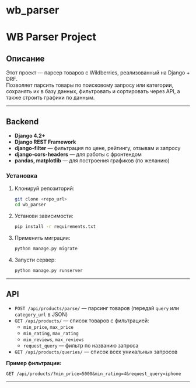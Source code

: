 # wb_parser
# WB Parser Project

## Описание

Этот проект — парсер товаров с Wildberries, реализованный на Django + DRF.  
Позволяет парсить товары по поисковому запросу или категории, сохранять их в базу данных, фильтровать и сортировать через API, а также строить графики по данным.

---

## Backend

- **Django 4.2+**
- **Django REST Framework**
- **django-filter** — фильтрация по цене, рейтингу, отзывам и запросу
- **django-cors-headers** — для работы с фронтендом
- **pandas, matplotlib** — для построения графиков (по желанию)

### Установка

1. Клонируй репозиторий:
    ```sh
    git clone <repo_url>
    cd wb_parser
    ```

2. Установи зависимости:
    ```sh
    pip install -r requirements.txt
    ```

3. Применить миграции:
    ```sh
    python manage.py migrate
    ```

4. Запусти сервер:
    ```sh
    python manage.py runserver
    ```

---

## API

- `POST /api/products/parse/` — парсинг товаров (передай `query` или `category_url` в JSON)
- `GET /api/products/` — список товаров с фильтрацией:
    - `min_price`, `max_price`
    - `min_rating`, `max_rating`
    - `min_reviews`, `max_reviews`
    - `request_query` — фильтр по названию запроса
- `GET /api/products/queries/` — список всех уникальных запросов

**Пример фильтрации:**
```
GET /api/products/?min_price=5000&min_rating=4&request_query=iphone
```

---






